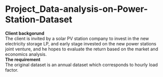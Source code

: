 # Project_Data-analysis-on-Power-Station-Dataset
**Client backgorund**  
The client is invited by a solar PV station company to invest in the new electricity storage LP, and early stage invested on the new power stations joint venture,  and he hopes to evaluate the return based on the market and economics analysis.  
**The requirement**  
The original dataset is an annual dataset which corresponds to hourly load factor.  
